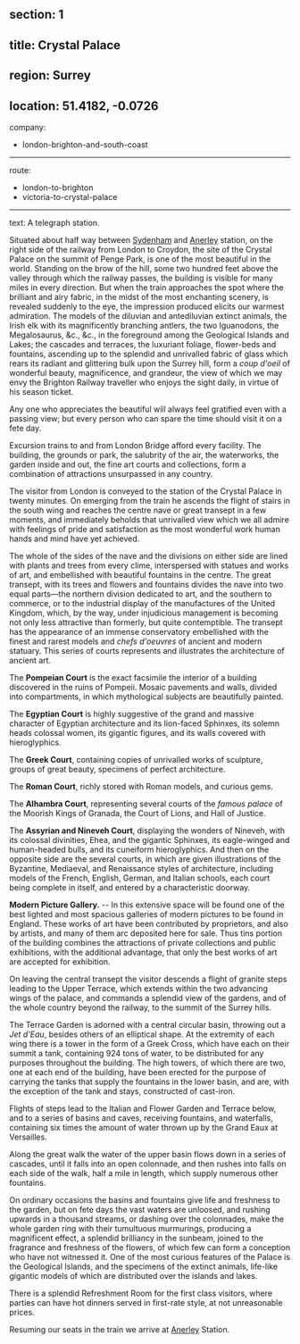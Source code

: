 section: 1
----
title: Crystal Palace
----
region: Surrey
----
location: 51.4182, -0.0726
----
company:
- london-brighton-and-south-coast
----
route:
- london-to-brighton
- victoria-to-crystal-palace
----
text: A telegraph station.

Situated about half way between [Sydenham](/stations/sydenham) and [Anerley](/stations/anerley) station, on the right side of the railway from London to Croydon, the site of the Crystal Palace on the summit of Penge Park, is one of the most beautiful in the world. Standing on the brow of the hill, some two hundred feet above the valley through which the railway passes, the building is visible for many miles in every direction. But when the train approaches the spot where the brilliant and airy fabric, in the midst of the most enchanting scenery, is revealed suddenly to the eye, the impression produced elicits our warmest admiration. The models of the diluvian and antediluvian extinct animals, the Irish elk with its magnificently branching antlers, the two Iguanodons, the Megalosaurus, &c., &c., in the foreground among the Geological Islands and Lakes; the cascades and terraces, the luxuriant foliage, flower-beds and fountains, ascending up to the splendid and unrivalled fabric of glass which rears its radiant and glittering bulk upon the Surrey hill, form a *coup d'oeil* of wonderful beauty, magnificence, and grandeur, the view of which we may envy the Brighton Railway traveller who enjoys the sight daily, in virtue of his season ticket.

Any one who appreciates the beautiful will always feel gratified even with a passing view; but every person who can spare the time should visit it on a fete day.

Excursion trains to and from London Bridge afford every facility. The building, the grounds or park, the salubrity of the air, the waterworks, the garden inside and out, the fine art courts and collections, form a combination of attractions unsurpassed in any country.

The visitor from London is conveyed to the station of the Crystal Palace in twenty minutes. On emerging from the train he ascends the flight of stairs in the south wing and reaches the centre nave or great transept in a few moments, and immediately beholds that unrivalled view which we all admire with feelings of pride and satisfaction as the most wonderful work human hands and mind have yet achieved.

The whole of the sides of the nave and the divisions on either side are lined with plants and trees from every clime, interspersed with statues and works of art, and embellished with beautiful fountains in the centre. The great transept, with its trees and flowers and fountains divides the nave into two equal parts—the northern division dedicated to art, and the southern to commerce, or to the industrial display of the manufactures of the United Kingdom, which, by the way, under injudicious management is becoming not only less attractive than formerly, but quite contemptible. The transept has the appearance of an immense conservatory embellished with the finest and rarest models and *chefs d'oeuvres* of ancient and modern statuary. This series of courts represents and illustrates the architecture of ancient art.

The **Pompeian Court** is the exact facsimile the interior of a building discovered in the ruins of Pompeii. Mosaic pavements and walls, divided into compartments, in which mythological subjects are beautifully painted.

The **Egyptian Court** is highly suggestive of the grand and massive character of Egyptian architecture and its lion-faced Sphinxes, its solemn heads colossal women, its gigantic figures, and its walls covered with hieroglyphics.

The **Greek Court**, containing copies of unrivalled works of sculpture, groups of great beauty, specimens of perfect architecture.

The **Roman Court**, richly stored with Roman models, and curious gems.

The **Alhambra Court**, representing several courts of the *famous palace* of the Moorish Kings of Granada, the Court of Lions, and Hall of Justice.

The **Assyrian and Nineveh Court**, displaying the wonders of Nineveh, with its colossal divinities, Ehea, and the gigantic Sphinxes, its eagle-winged and human-headed bulls, and its cuneiform hieroglyphics. And then on the opposite side are the several courts, in which are given illustrations of the Byzantine, Mediaeval, and Renaissance styles of architecture, including models of the French, English, German, and Italian schools, each court being complete in itself, and entered by a characteristic doorway.

**Modern Picture Gallery.** -- In this extensive space will be found one of the best lighted and most spacious galleries of modern pictures to be found in England. These works of art have been contributed by proprietors, and also by artists, and many of them arc deposited here for sale. Thus tins portion of the building combines the attractions of private collections and public exhibitions, with the additional advantage, that only the best works of art are accepted for exhibition.

On leaving the central transept the visitor descends a flight of granite steps leading to the Upper Terrace, which extends within the two advancing wings of the palace, and commands a splendid view of the gardens, and of the whole country beyond the railway, to the summit of the Surrey hills.

The Terrace Garden is adorned with a central circular basin, throwing out a *Jet d'Eau*, besides others of an elliptical shape. At the extremity of each wing there is a tower in the form of a Greek Cross, which have each on their summit a tank, containing 924 tons of water, to be distributed for any purposes throughout the building. The high towers, of which there are two, one at each end of the building, have been erected for the purpose of carrying the tanks that supply the fountains in the lower basin, and are, with the exception of the tank and stays, constructed of cast-iron.

Flights of steps lead to the Italian and Flower Garden and Terrace below, and to a series of basins and caves, receiving fountains, and waterfalls, containing six times the amount of water thrown up by the Grand Eaux at Versailles.

Along the great walk the water of the upper basin flows down in a series of cascades, until it falls into an open colonnade, and then rushes into falls on each side of the walk, half a mile in length, which supply numerous other fountains.

On ordinary occasions the basins and fountains give life and freshness to the garden, but on fete days the vast waters are unloosed, and rushing upwards in a thousand streams, or dashing over the colonnades, make the whole garden ring with their tumultuous murmurings, producing a magnificent effect, a splendid brilliancy in the sunbeam, joined to the fragrance and freshness of the flowers, of which few can form a conception who have not witnessed it. One of the most curious features of the Palace is the Geological Islands, and the specimens of the extinct animals, life-like gigantic models of which are distributed over the islands and lakes.

There is a splendid Refreshment Room for the first class visitors, where parties can have hot dinners served in first-rate style, at not unreasonable prices.

Resuming our seats in the train we arrive at [Anerley](/stations/anerley) Station.
